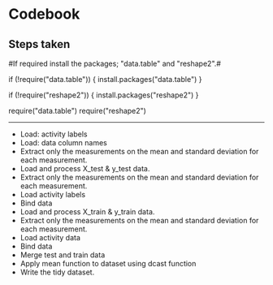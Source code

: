 Codebook
========

Steps taken
----------------
#If required install the packages; "data.table" and "reshape2".#

if (!require("data.table")) {
  install.packages("data.table")
}

if (!require("reshape2")) {
  install.packages("reshape2")
}

require("data.table")
require("reshape2") 

---  
* Load: activity labels  
* Load: data column names  
* Extract only the measurements on the mean and standard deviation for each measurement.  
* Load and process X_test & y_test data.  
* Extract only the measurements on the mean and standard deviation for each measurement.  
* Load activity labels  
* Bind data  
* Load and process X_train & y_train data.  
* Extract only the measurements on the mean and standard deviation for each measurement.  
* Load activity data  
* Bind data  
* Merge test and train data  
* Apply mean function to dataset using dcast function  
* Write the tidy dataset.  

